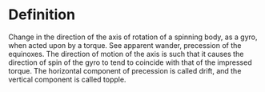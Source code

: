 # Definition

Change in the direction of the axis of rotation of a spinning body, as a
gyro, when acted upon by a torque. See apparent wander, precession of
the equinoxes. The direction of motion of the axis is such that it
causes the direction of spin of the gyro to tend to coincide with that
of the impressed torque. The horizontal component of precession is
called drift, and the vertical component is called topple.
